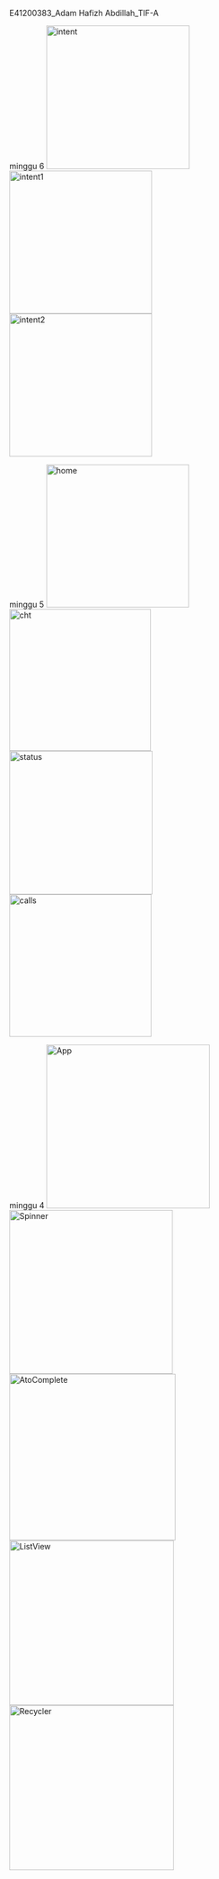 E41200383_Adam Hafizh Abdillah_TIF-A

minggu 6
<img width="255" alt="intent" src="https://user-images.githubusercontent.com/80688249/137156348-f8f751db-f8c0-4e15-a66b-1331cfc5b9f4.PNG">
<img width="254" alt="intent1" src="https://user-images.githubusercontent.com/80688249/137156364-2befd736-80cc-4bb4-83bd-42033a9b6b12.PNG">
<img width="254" alt="intent2" src="https://user-images.githubusercontent.com/80688249/137156382-d6cb4d1b-4dfd-408d-a13d-42c650699ffe.PNG">


minggu 5
<img width="254" alt="home" src="https://user-images.githubusercontent.com/80688249/136979882-b516b4d4-852f-4178-aba1-3dfd5f440b91.PNG">
<img width="252" alt="cht" src="https://user-images.githubusercontent.com/80688249/136979676-00db4bd8-b2d3-45db-aaad-163ad4fd8dd0.PNG">
<img width="255" alt="status" src="https://user-images.githubusercontent.com/80688249/136979934-dfc5a19d-c125-459b-9b39-295f201b6590.PNG">
<img width="253" alt="calls" src="https://user-images.githubusercontent.com/80688249/136979970-5c9d26d6-f89e-4929-bf49-a8b9170a652e.PNG">


minggu 4
<img width="291" alt="App" src="https://user-images.githubusercontent.com/80688249/136333581-2622c33d-5311-499c-b255-3efc598106d2.PNG">
<img width="291" alt="Spinner" src="https://user-images.githubusercontent.com/80688249/136333604-e7db2786-8e77-4883-a5a1-7005a42e0850.PNG">
<img width="296" alt="AtoComplete" src="https://user-images.githubusercontent.com/80688249/136333609-a1d2e494-0f2f-4bfb-80d8-8d62024e8753.PNG">
<img width="293" alt="ListView" src="https://user-images.githubusercontent.com/80688249/136333612-a2aeba6e-d940-4f44-8c63-ab2b378d371f.PNG">
<img width="293" alt="Recycler" src="https://user-images.githubusercontent.com/80688249/136333618-025fc977-0c23-4115-87e8-bd6d97f24d43.PNG">




